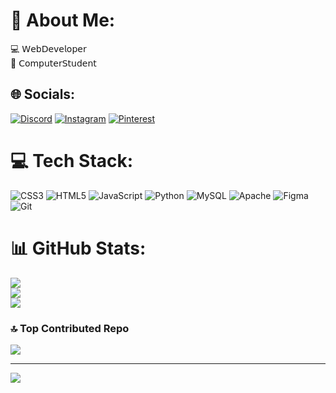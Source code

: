 # 💫 About Me:
💻 𝖶𝖾𝖻𝖣𝖾𝗏𝖾𝗅𝗈𝗉𝖾𝗋<br>📓 𝖢𝗈𝗆𝗉𝗎𝗍𝖾𝗋𝖲𝗍𝗎𝖽𝖾𝗇𝗍


## 🌐 Socials:
[![Discord](https://img.shields.io/badge/Discord-%237289DA.svg?logo=discord&logoColor=white)](https://discord.gg/real_victor) [![Instagram](https://img.shields.io/badge/Instagram-%23E4405F.svg?logo=Instagram&logoColor=white)](https://instagram.com/_iman_na_) [![Pinterest](https://img.shields.io/badge/Pinterest-%23E60023.svg?logo=Pinterest&logoColor=white)](https://pinterest.com/Iman_Naeimian) 

# 💻 Tech Stack:
![CSS3](https://img.shields.io/badge/css3-%231572B6.svg?style=for-the-badge&logo=css3&logoColor=white) ![HTML5](https://img.shields.io/badge/html5-%23E34F26.svg?style=for-the-badge&logo=html5&logoColor=white) ![JavaScript](https://img.shields.io/badge/javascript-%23323330.svg?style=for-the-badge&logo=javascript&logoColor=%23F7DF1E) ![Python](https://img.shields.io/badge/python-3670A0?style=for-the-badge&logo=python&logoColor=ffdd54) ![MySQL](https://img.shields.io/badge/mysql-4479A1.svg?style=for-the-badge&logo=mysql&logoColor=white) ![Apache](https://img.shields.io/badge/apache-%23D42029.svg?style=for-the-badge&logo=apache&logoColor=white) ![Figma](https://img.shields.io/badge/figma-%23F24E1E.svg?style=for-the-badge&logo=figma&logoColor=white) ![Git](https://img.shields.io/badge/git-%23F05033.svg?style=for-the-badge&logo=git&logoColor=white)
# 📊 GitHub Stats:
![](https://github-readme-stats.vercel.app/api?username=imannaeimian&theme=jolly&hide_border=false&include_all_commits=false&count_private=false)<br/>
![](https://github-readme-streak-stats.herokuapp.com/?user=imannaeimian&theme=jolly&hide_border=false)<br/>
![](https://github-readme-stats.vercel.app/api/top-langs/?username=imannaeimian&theme=jolly&hide_border=false&include_all_commits=false&count_private=false&layout=compact)

### 🔝 Top Contributed Repo
![](https://github-contributor-stats.vercel.app/api?username=imannaeimian&limit=5&theme=dark&combine_all_yearly_contributions=true)

---
[![](https://visitcount.itsvg.in/api?id=imannaeimian&icon=0&color=11)](https://visitcount.itsvg.in)

<!-- Proudly created with GPRM ( https://gprm.itsvg.in ) -->
